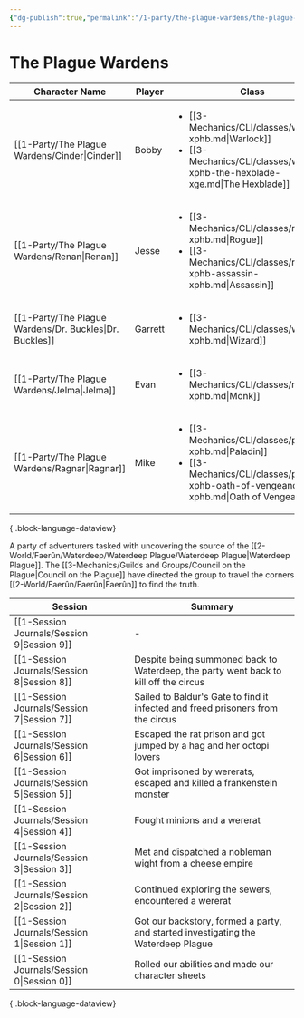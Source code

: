 ```yaml
---
{"dg-publish":true,"permalink":"/1-party/the-plague-wardens/the-plague-wardens/","tags":["gardenEntry"],"created":"2025-02-19T20:56:05.000-05:00","updated":"2025-02-25T14:11:15.004-05:00"}
---
```


# The Plague Wardens
| Character Name                                             | Player  | Class                                                                                                                                                                  | Race                       | level |
| ---------------------------------------------------------- | ------- | ---------------------------------------------------------------------------------------------------------------------------------------------------------------------- | -------------------------- | ----- |
| [[1-Party/The Plague Wardens/Cinder\|Cinder]]           | Bobby   | <ul><li>[[3-Mechanics/CLI/classes/warlock-xphb.md\\|Warlock]]</li><li>[[3-Mechanics/CLI/classes/warlock-xphb-the-hexblade-xge.md\\|The Hexblade]]</li></ul>            | <ul><li>Half-Elf</li></ul> | 3     |
| [[1-Party/The Plague Wardens/Renan\|Renan]]             | Jesse   | <ul><li>[[3-Mechanics/CLI/classes/rogue-xphb.md\\|Rogue]]</li><li>[[3-Mechanics/CLI/classes/rogue-xphb-assassin-xphb.md\\|Assassin]]</li></ul>                         | <ul><li>Wood Elf</li></ul> | 3     |
| [[1-Party/The Plague Wardens/Dr. Buckles\|Dr. Buckles]] | Garrett | <ul><li>[[3-Mechanics/CLI/classes/wizard-xphb.md\\|Wizard]]</li></ul>                                                                                                  | <ul><li>Half-Elf</li></ul> | 3     |
| [[1-Party/The Plague Wardens/Jelma\|Jelma]]             | Evan    | <ul><li>[[3-Mechanics/CLI/classes/monk-xphb.md\\|Monk]]</li></ul>                                                                                                      | <ul><li>Half-Orc</li></ul> | 3     |
| [[1-Party/The Plague Wardens/Ragnar\|Ragnar]]           | Mike    | <ul><li>[[3-Mechanics/CLI/classes/paladin-xphb.md\\|Paladin]]</li><li>[[3-Mechanics/CLI/classes/paladin-xphb-oath-of-vengeance-xphb.md\\|Oath of Vengeance]]</li></ul> | <ul><li>Half-Orc</li></ul> | 3     |

{ .block-language-dataview}

A party of adventurers tasked with uncovering the source of the [[2-World/Faerûn/Waterdeep/Waterdeep Plague/Waterdeep Plague\|Waterdeep Plague]]. The [[3-Mechanics/Guilds and Groups/Council on the Plague\|Council on the Plague]] have directed the group to travel the corners [[2-World/Faerûn/Faerûn\|Faerûn]] to find the truth.


| Session                                        | Summary                                                                              |
| ---------------------------------------------- | ------------------------------------------------------------------------------------ |
| [[1-Session Journals/Session 9\|Session 9]] | \-                                                                                   |
| [[1-Session Journals/Session 8\|Session 8]] | Despite being summoned back to Waterdeep, the party went back to kill off the circus |
| [[1-Session Journals/Session 7\|Session 7]] | Sailed to Baldur's Gate to find it infected and freed prisoners from the circus      |
| [[1-Session Journals/Session 6\|Session 6]] | Escaped the rat prison and got jumped by a hag and her octopi lovers                 |
| [[1-Session Journals/Session 5\|Session 5]] | Got imprisoned by wererats, escaped and killed a frankenstein monster                |
| [[1-Session Journals/Session 4\|Session 4]] | Fought minions and a wererat                                                         |
| [[1-Session Journals/Session 3\|Session 3]] | Met and dispatched a nobleman wight from a cheese empire                             |
| [[1-Session Journals/Session 2\|Session 2]] | Continued exploring the sewers, encountered a wererat                                |
| [[1-Session Journals/Session 1\|Session 1]] | Got our backstory, formed a party, and started investigating the Waterdeep Plague    |
| [[1-Session Journals/Session 0\|Session 0]] | Rolled our abilities and made our character sheets                                   |

{ .block-language-dataview}
